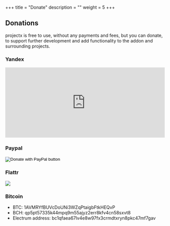 +++
title = "Donate"
description = ""
weight = 5
+++


## Donations
projectx is free to use, without any payments and fees, but you can donate, to support further development and add functionality to the addon and surrounding projects.  


### Yandex

<iframe src="https://money.yandex.ru/quickpay/shop-widget?writer=seller&targets=%D0%91%D0%BB%D0%B0%D0%B3%D0%BE%D1%82%D0%B2%D0%BE%D1%80%D0%B8%D1%82%D0%B5%D0%BB%D1%8C%D0%BD%D1%8B%D0%B9%20%D0%B2%D0%B7%D0%BD%D0%BE%D1%81%20projectx&targets-hint=&default-sum=&button-text=14&payment-type-choice=on&hint=&successURL=&quickpay=shop&account=41001188390666" width="100%" height="222" frameborder="0" allowtransparency="true" scrolling="no"></iframe>

### Paypal
<form action="https://www.paypal.com/cgi-bin/webscr" method="post" target="_blank">
<input type="hidden" name="cmd" value="_s-xclick" />
<input type="hidden" name="hosted_button_id" value="R2M3FCJCJDJLU" />
<input type="hidden" name="lc" value="en_US">
<input type="hidden" name="country" value="US">
<input type="image" src="https://www.paypalobjects.com/en_US/PL/i/btn/btn_donateCC_LG.gif" border="0" name="submit" title="PayPal - The safer, easier way to pay online!" alt="Donate with PayPal button" />
<img alt="" border="0" src="https://www.paypal.com/en_PL/i/scr/pixel.gif" width="1" height="1" />
</form>

### Flattr
<span style="text-align: left">
    <a style="display: inline-block; max-height: 25px; max-width: 100px;" href="https://flattr.com/submit/auto?user_id=elgatito&url=http%3A%2F%2Fprojectx.surge.sh" target="_blank" title="Flattr projectx"><img src="http://api.flattr.com/button/flattr-badge-large.png" /></a>  <br>
</span>  

### Bitcoin
* BTC: 1AVMRYfBUVcDoUNi3WZqPtaigbFtkHEQvP
* BCH: qp5pt57335k44mpq9m55ajyz2err8kfv4cn58sxvt8
* Electrum address: bc1qfaea67lv4e8w97fx3crmdtxryn8pkc47mf7gav
